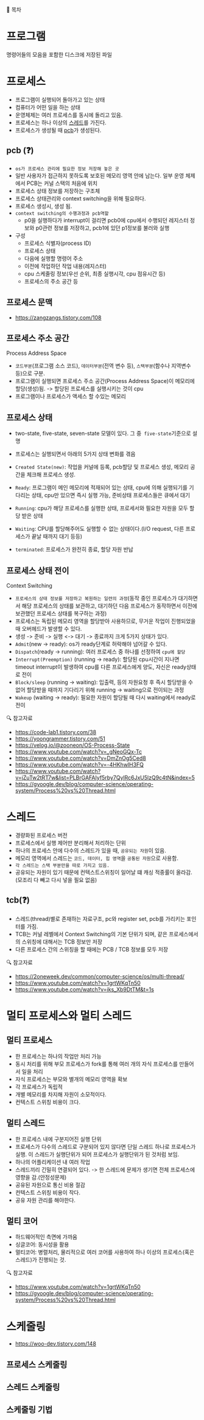 📌 목차

# 프로그램

명령어들의 모음을 포함한 디스크에 저장된 파일

# 프로세스

- 프로그램이 실행되어 돌아가고 있는 상태
- 컴퓨터가 어떤 일을 하는 상태
- 운영체제는 여러 프로세스를 동시에 돌리고 있음.
- 프로세스는 하나 이상의 [스레드](#스레드)를 가진다.
- 프로세스가 생성될 때 [pcb](#pcb)가 생성된다.

## pcb (❓)

- `os가 프로세스 관리에 필요한 정보 저장해 놓은 곳`
- 일반 사용자가 접근하지 못하도록 보호된 메모리 영역 안에 남는다. 일부 운영 체제에서 PCB는 커널 스택의 처음에 위치
- 프로세스 상태 정보를 저장하는 구조체
- 프로세스 상태관리와 context switching을 위해 필요하다.
- 프로세스 생성시, 생성 됨.
- `context switching의 수행과정과 pcb역할`
  - p0을 실행하다가 interrupt이 걸리면 pcb0에 cpu에서 수행되던 레지스터 정보와 p0관련 정보를 저장하고, pcb1에 있던 p1정보를 불러와 실행
- 구성
  - 프로세스 식별자(process ID)
  - 프로세스 상태
  - 다음에 실행할 명령어 주소
  - 이전에 작업하던 작업 내용(레지스터)
  - cpu 스케줄링 정보(우선 순위, 최종 실행시각, cpu 점유시간 등)
  - 프로세스의 주소 공간 등

## 프로세스 문맥

- https://zangzangs.tistory.com/108

## 프로세스 주소 공간

Process Address Space

- `코드부분`(프로그램 소스 코드), `데이터부분`(전역 변수 등), `스택부분`(함수나 지역변수 등)으로 구분.
- 프로그램이 실행되면 프로세스 주소 공간(Process Address Space)이 메모리에 할당(생성)됨. -> 할당된 프로세스를 실행시키는 것이 cpu
- 프로그램이나 프로세스가 액세스 할 수있는 메모리

## 프로세스 상태

- two-state, five-state, seven-state 모델이 있다. 그 중` five-state`기준으로 설명

- 프로세스는 실행되면서 아래의 5가지 상태 변화를 겪음
- `Created State(new)`: 작업을 커널에 등록, pcb할당 및 프로세스 생성, 메모리 공간을 체크해 프로세스 생성.
- `Ready`: 프로그램이 메인 메모리에 적재되어 있는 상태, cpu에 의해 실행되기를 기다리는 상태, cpu만 있으면 즉시 실행 가능, 준비상태 프로세스들은 큐에서 대기
- `Running`: cpu가 해당 프로세스를 실행한 상태, 프로세서와 필요한 자원을 모두 할당 받은 상태
- `Waiting`: CPU를 할당해주어도 실행할 수 없는 상태이다.(I/O request, 다른 프로세스가 끝날 때까지 대기 등등)
- `terminated`: 프로세스가 완전히 종료, 할당 자원 반납

## 프로세스 상태 전이

Context Switching

- `프로세스의 상태 정보를 저장하고 복원하는 일련의 과정`(동작 중인 프로세스가 대기하면서 해당 프로세스의 상태를 보관하고, 대기하던 다음 프로세스가 동작하면서 이전에 보관했던 프로세스 상태를 복구하는 과정)
- 프로세스는 독립된 메모리 영역을 할당받아 사용하므로, 무거운 작업이 진행되었을 때 오버헤드가 발생할 수 있다.
- 생성 -> 준비 -> 실행 <-> 대기 -> 종료까지 크게 5가지 상태가 있다.
- `Admit`(new -> ready): os가 ready단계로 허락해야 넘어갈 수 있다.
- `Dispatch`(ready -> running): 여러 프로세스 중 하나를 선정하여 `cpu에 할당`
- `Interrupt(Preemption)` (running -> ready): 할당된 cpu시간이 지나면 timeout interrupt이 발생하여 cpu를 다른 프로세스에게 양도, 자신은 ready상태로 전이
- `Block/sleep` (running -> waiting): 입출력, 등의 자원요청 후 즉시 할당받을 수 없어 할당받을 때까지 기다리기 위해 running -> waiting으로 전이되는 과정
- `Wakeup` (waiting -> ready): 필요한 자원이 할당될 때 다시 waiting에서 ready로 전이

🔍 참고자료

- https://code-lab1.tistory.com/38
- https://yoongrammer.tistory.com/51
- https://velog.io/@zooneon/OS-Process-State
- https://www.youtube.com/watch?v=_gNeoGQx-Tc
- https://www.youtube.com/watch?v=DmZnOg5Ced8
- https://www.youtube.com/watch?v=-4HKhwlH3FQ
- https://www.youtube.com/watch?v=jZuTw2tRT7w&list=PLBrGAFAIyf5rby7QylRc6JxU5lzQ9c4tN&index=5
- https://gyoogle.dev/blog/computer-science/operating-system/Process%20vs%20Thread.html

# 스레드

- 경량화된 프로세스 버전
- 프로세스에서 실행 제어만 분리해서 처리하는 단위
- 하나의 프로세스 안에 다수의 스레드가 있을 때, `공유되는 자원`이 있음.
- 메모리 영역에서 스레드는 `코드, 데이터, 힙 영역`을 `공통된 자원`으로 사용함.
- `각 스레드는 스택 부분만을 따로 가지고 있음.`
- 공유되는 자원이 있기 때문에 컨텍스트스위칭이 일어날 떄 캐싱 적중률이 올라감. (모조리 다 빼고 다시 넣을 필요 없음)

## tcb(❓)

- 스레드(thread)별로 존재하는 자료구조, pc와 register set, pcb를 가리키는 포인터를 가짐.
- TCB는 커널 레벨에서 Context Switching의 기본 단위가 되며, 같은 프로세스에서의 스위칭에 대해서는 TCB 정보만 저장
- 다른 프로세스 간의 스위칭을 할 때에는 PCB / TCB 정보를 모두 저장

🔍 참고자료

- https://2oneweek.dev/common/computer-science/os/multi-thread/
- https://www.youtube.com/watch?v=1grtWKqTn50
- https://www.youtube.com/watch?v=iks_Xb9DtTM&t=1s

# 멀티 프로세스와 멀티 스레드

## 멀티 프로세스

- 한 프로세스는 하나의 작업만 처리 가능
- 동시 처리를 위해 부모 프로세스가 fork를 통해 여러 개의 자식 프로세스를 만들어서 일을 처리
- 자식 프로세스는 부모와 별개의 메모리 영역을 확보
- 각 프로세스가 독립적
- 개별 메모리를 차지해 자원이 소모적이다.
- 컨텍스트 스위칭 비용이 크다.

## 멀티 스레드

- 한 프로세스 내에 구분지어진 실행 단위
- 프로세스가 다수의 스레드로 구분되어 있지 않다면 단일 스레드 하나로 프로세스가 실행. 이 스레드가 실행단위가 되어 프로세스가 실행단위가 된 것처럼 보임.
- 하나의 어플리케이션 내 여러 작업
- 스레드끼리 긴밀히 연결되어 있다. -> 한 스레드에 문제가 생기면 전체 프로세스에 영향을 감.(안정성문제)
- 공유된 자원으로 통신 비용 절감
- 컨텍스트 스위칭 비용이 작다.
- 공유 자원 관리를 해야한다.

## 멀티 코어

- 하드웨어적인 측면에 가까움
- 싱글코어: 동시성을 활용
- 멀티코어: 병렬처리, 물리적으로 여러 코어를 사용하여 하나 이상의 프로세스(혹은 스레드)가 진행되는 것.

🔍 참고자료

- https://www.youtube.com/watch?v=1grtWKqTn50
- https://gyoogle.dev/blog/computer-science/operating-system/Process%20vs%20Thread.html

# 스케줄링

- https://woo-dev.tistory.com/148

## 프로세스 스케줄링

## 스레드 스케줄링

## 스케줄링 기법
